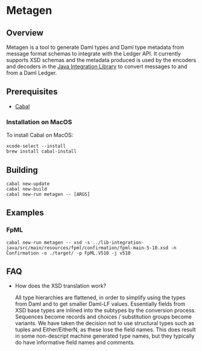 # Metagen

## Overview

Metagen is a tool to generate Daml types and Daml type metadata from message format schemas to integrate with the Ledger API. It currently supports XSD schemas and the metadata produced is used by the encoders and decoders in the [Java Integration Library](../integration-java/README.md) to convert messages to and from a Daml Ledger.

## Prerequisites

- [Cabal](https://www.haskell.org/cabal/)

### Installation on MacOS
To install Cabal on MacOS:
```
xcode-select --install
brew install cabal-install
```

## Building

```
cabal new-update
cabal new-build
cabal new-run metagen -- [ARGS]
```

## Examples

### FpML

```
cabal new-run metagen -- xsd -s ../lib-integration-java/src/main/resources/fpml/confirmation/fpml-main-5-10.xsd -n Confirmation -o ./target/ -p FpML.V510 -j v510
```

## FAQ

- How does the XSD translation work?

  All type hierarchies are flattened, in order to simplify using the
types from Daml and to get smaller Daml-LF values. Essentially fields
from XSD base types are inlined into the subtypes by the conversion
process. Sequences become records and choices / substitution groups
become variants. We have taken the decision not to use structural
types such as tuples and Either/EitherN, as these lose the field
names. This does result in some non-descript machine generated type
names, but they typically do have informative field names and
comments.
